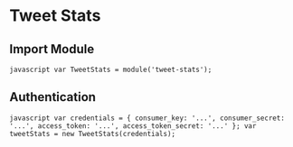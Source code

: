 # Tweet Stats

## Import Module
``javascript
var TweetStats = module('tweet-stats');
``

## Authentication
``javascript
var credentials = {
  consumer_key: '...',
  consumer_secret: '...',
  access_token: '...',
  access_token_secret: '...'
};
var tweetStats = new TweetStats(credentials);
``